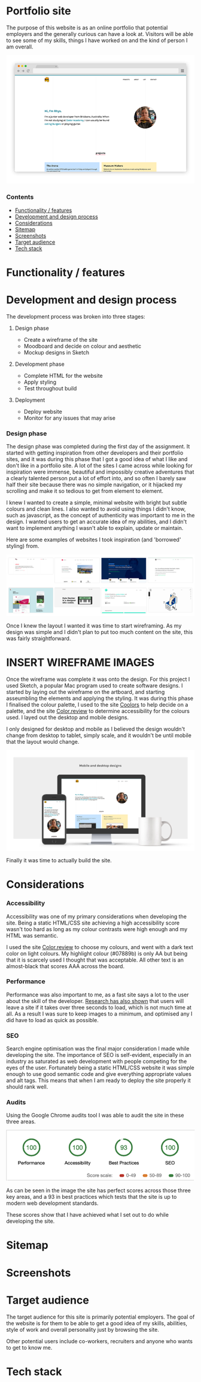 # Portfolio site

The purpose of this website is as an online portfolio that potential employers and the generally curious can have a look at. Visitors will be able to see some of my skills, things I have worked on and the kind of person I am overall.

![Website image](https://raw.githubusercontent.com/RhyG/portfolio_site/master/docs/images/website_demo.png "Website image")

### Contents

* [Functionality / features](#features)
* [Development and design process](#dev)
* [Considerations](#considerations)
* [Sitemap](#map)
* [Screenshots](#screens)
* [Target audience](#audience)
* [Tech stack](#tech)

# Functionality / features
<a id="features"></a> 

# Development and design process
<a id="dev"></a> 

The development process was broken into three stages:

1. Design phase
    * Create a wireframe of the site
    * Moodboard and decide on colour and aesthetic
    * Mockup designs in Sketch

2. Development phase
    * Complete HTML for the website
    * Apply styling
    * Test throughout build

3. Deployment
    * Deploy website
    * Monitor for any issues that may arise

### Design phase

The design phase was completed during the first day of the assignment. It started with getting inspiration from other developers and their portfolio sites, and it was during this phase that I got a good idea of what I like and don't like in a portfolio site. A lot of the sites I came across while looking for inspiration were immense, beautiful and impossibly creative adventures that a clearly talented person put a lot of effort into, and so often I barely saw half their site because there was no simple navigation, or it hijacked my scrolling and make it so tedious to get from element to element.

I knew I wanted to create a simple, minimal website with bright but subtle colours and clean lines. I also wanted to avoid using things I didn't know, such as javascript, as the concept of authenticity was important to me in the design. I wanted users to get an accurate idea of my abilities, and I didn't want to implement anything I wasn't able to explain, update or maintain.

Here are some examples of websites I took inspiration (and 'borrowed' styling) from.

![Website inspiration](https://raw.githubusercontent.com/RhyG/portfolio_site/master/docs/images/website_inspo.jpg "Website inspiration")

Once I knew the layout I wanted it was time to start wireframing. As my design was simple and I didn't plan to put too much content on the site, this was fairly straightforward.

# INSERT WIREFRAME IMAGES

Once the wireframe was complete it was onto the design. For this project I used Sketch, a popular Mac program used to create software designs. I started by laying out the wireframe on the artboard, and starting asseumbling the elements and applying the styling. It was during this phase I finalised the colour palette, I used to the site [Coolors](http://coolors.co/) to help decide on a palette, and the site [Color.review](https://color.review/) to determine accessibility for the colours used. I layed out the desktop and mobile designs.

I only designed for desktop and mobile as I believed the design wouldn't change from desktop to tablet, simply scale, and it wouldn't be until mobile that the layout would change.

![Design mockups](https://raw.githubusercontent.com/RhyG/portfolio_site/master/docs/images/design_mockups.jpg "Design mockups") 

Finally it was time to actually build the site. 

# Considerations
<a id="considerations"></a> 

### Accessibility

Accessibility was one of my primary considerations when developing the site. Being a static HTML/CSS site achieving a high accessibility score wasn't too hard as long as my colour contrasts were high enough and my HTML was semantic.

I used the site [Color.review](https://color.review/) to choose my colours, and went with a dark text color on light colours. My highlight colour (#07889b) is only AA but being that it is scarcely used I thought that was acceptable. All other text is an almost-black that scores AAA across the board.

### Performance

Performance was also important to me, as a fast site says a lot to the user about the skill of the developer. [Research has also shown](https://www.marketingdive.com/news/google-53-of-mobile-users-abandon-sites-that-take-over-3-seconds-to-load/426070/) that users will leave a site if it takes over three seconds to load, which is not much time at all. As a result I was sure to keep images to a minimum, and optimised any I did have to load as quick as possible.

### SEO

Search engine optimisation was the final major consideration I made while developing the site. The importance of SEO is self-evident, especially in an industry as saturated as web development with people competing for the eyes of the user. Fortunately being a static HTML/CSS website it was simple enough to use good semantic code and give everything appropriate values and alt tags. This means that when I am ready to deploy the site properly it should rank well.

### Audits

Using the Google Chrome audits tool I was able to audit the site in these three areas.

![Google Chrome Audits](https://raw.githubusercontent.com/RhyG/portfolio_site/master/docs/images/audits.png "Google Chrome Audits")

As can be seen in the image the site has perfect scores across those three key areas, and a 93 in best practices which tests that the site is up to modern web development standards.

These scores show that I have achieved what I set out to do while developing the site.

# Sitemap
<a id="map"></a>

# Screenshots
<a id="screens"></a>

# Target audience
<a id="audience"></a>

The target audience for this site is primarily potential employers. The goal of the website is for them to be able to get a good idea of my skills, abilities, style of work and overall personality just by browsing the site.

Other potential users include co-workers, recruiters and anyone who wants to get to know me.

# Tech stack
<a id="tech"></a>